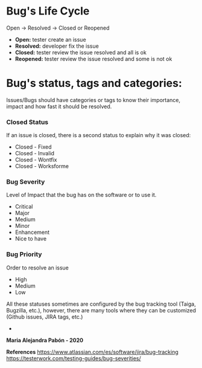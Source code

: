 # Bug's Life Cycle 

Open -> Resolved -> Closed or Reopened  

- **Open:** tester create an issue 
- **Resolved:** developer fix the issue
- **Closed:** tester review the issue resolved and all is ok
- **Reopened:** tester review the issue resolved and some is not ok

# Bug's status, tags and categories:
Issues/Bugs should have categories or tags to know their importance, impact and how fast it should be resolved.  

### Closed Status
If an issue is closed, there is a second status to explain why it was closed:
- Closed - Fixed
- Closed - Invalid
- Closed - Wontfix
- Closed - Worksforme

### Bug Severity
Level of Impact that the bug has on the software or to use it.  
- Critical
- Major
- Medium
- Minor
- Enhancement
- Nice to have

### Bug Priority
Order to resolve an issue  
- High
- Medium
- Low

All these statuses sometimes are configured by the bug tracking tool (Taiga, Bugzilla, etc.), however, there are many tools where they can be customized (Github issues, JIRA tags, etc.)

-
**Maria Alejandra Pabón - 2020**

**References**
https://www.atlassian.com/es/software/jira/bug-tracking  
https://testerwork.com/testing-guides/bug-severities/
